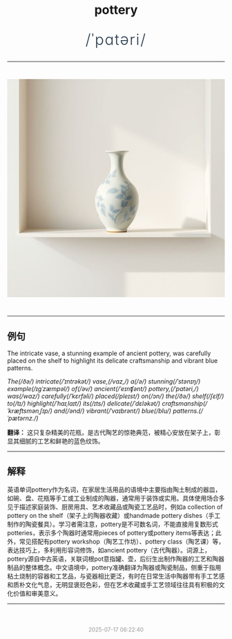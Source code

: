 <div align="center">

# pottery

<div style="margin: 30px 0;">
<h1 style="font-size: 2.5em; font-weight: 300; letter-spacing: 2px; margin: 0; color: #2c3e50;">
/ˈpɑtəri/
</h1>
</div>

</div>

---

<div align="center" style="margin: 40px 0;">

![pottery](images/pottery.png)

</div>

---

## 例句

The intricate vase, a stunning example of ancient pottery, was carefully placed on the shelf to highlight its delicate craftsmanship and vibrant blue patterns.

*The(/ðə/) intricate(/ˈɪntrəkət/) vase,(/vɑz,/) a(/ə/) stunning(/ˈstənɪŋ/) example(/ɪgˈzæmpəl/) of(/əv/) ancient(/ˈeɪnʧənt/) pottery,(/ˈpɑtəri,/) was(/wɑz/) carefully(/ˈkɛrfəli/) placed(/pleɪst/) on(/ɔn/) the(/ðə/) shelf(/ʃɛlf/) to(/tɪ/) highlight(/ˈhaɪˌlaɪt/) its(/ɪts/) delicate(/ˈdɛləkət/) craftsmanship(/ˈkræftsmənˌʃɪp/) and(/ənd/) vibrant(/ˈvaɪbrənt/) blue(/blu/) patterns.(/ˈpætərnz./)*

**翻译：** 这只复杂精美的花瓶，是古代陶艺的惊艳典范，被精心安放在架子上，彰显其细腻的工艺和鲜艳的蓝色纹饰。

---

## 解释

英语单词pottery作为名词，在家居生活用品的语境中主要指由陶土制成的器皿，如碗、盘、花瓶等手工或工业制成的陶器，通常用于装饰或实用。具体使用场合多见于描述家庭装饰、厨房用具、艺术收藏品或陶瓷工艺品时，例如a collection of pottery on the shelf（架子上的陶器收藏）或handmade pottery dishes（手工制作的陶瓷餐具）。学习者需注意，pottery是不可数名词，不能直接用复数形式potteries，表示多个陶器时通常用pieces of pottery或pottery items等表达；此外，常见搭配有pottery workshop（陶艺工作坊）、pottery class（陶艺课）等，表达技巧上，多利用形容词修饰，如ancient pottery（古代陶器）。词源上，pottery源自中古英语，关联词根pot意指罐、壶，后衍生出制作陶器的工艺和陶器制品的整体概念。中文语境中，pottery准确翻译为陶器或陶瓷制品，侧重于指用粘土烧制的容器和工艺品，与瓷器相比更泛，有时在日常生活中陶器带有手工艺感和质朴文化气息，无明显褒贬色彩，但在艺术收藏或手工艺领域往往具有积极的文化价值和审美意义。


---

<div align="center" style="margin-top: 50px;">
<small style="color: #999; font-size: 0.9em;">2025-07-17 06:22:40</small>
</div>
